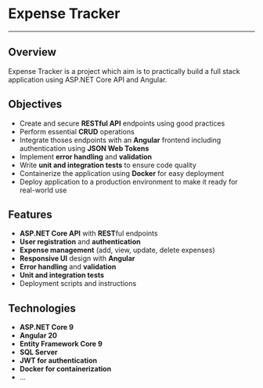 # Expense Tracker

---
## Overview

Expense Tracker is a project which aim is to practically build a full stack application using ASP.NET Core API and Angular. 

## Objectives

- Create and secure **RESTful API** endpoints using good practices
- Perform essential **CRUD** operations
- Integrate thoses endpoints with an **Angular** frontend including authentication using **JSON Web Tokens**
- Implement **error handling** and **validation**
- Write **unit and integration tests** to ensure code quality
- Containerize the application using **Docker** for easy deployment
- Deploy application to a production environment to make it ready for real-world use

## Features

- **ASP.NET Core API** with **REST**ful endpoints
- **User registration** and **authentication**
- **Expense management** (add, view, update, delete expenses)
- **Responsive UI** design with **Angular**
- **Error handling** and **validation**
- **Unit and integration tests**
- Deployment scripts and instructions

## Technologies

- **ASP.NET Core 9**
- **Angular 20**
- **Entity Framework Core 9**
- **SQL Server**
- **JWT for authentication**
- **Docker for containerization**
- ...
